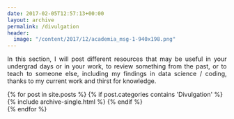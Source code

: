 ```yaml
---
date: 2017-02-05T12:57:13+00:00
layout: archive
permalink: /divulgation
header:
  image: "/content/2017/12/academia_msg-1-940x198.png"
---
```


<p style="text-align: justify;">
  In this section, I will post different resources that may be useful in your undergrad days or in your work, to review something from the past, or to teach to someone else, including my findings in data science / coding, thanks to my current work and thirst for knowledge.
</p>

<div id="wp-ulike-post-181" class="wpulike wpulike-default " >
  <div class="wp_ulike_general_class wp_ulike_is_unliked">
    <a data-ulike-id="181" data-ulike-nonce="488aa8e0cc" data-ulike-type="likeThis" data-ulike-status="3" class="wp_ulike_btn wp_ulike_put_image"> </a> <span class="count-box"></span>
  </div>
</div>

{% for post in site.posts %}
  {% if post.categories contains 'Divulgation' %}
    {% include archive-single.html %}
  {% endif %}  
{% endfor %}
